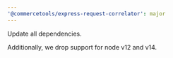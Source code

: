 ```yaml
---
'@commercetools/express-request-correlator': major
---
```


Update all dependencies.

Additionally, we drop support for node v12 and v14.
